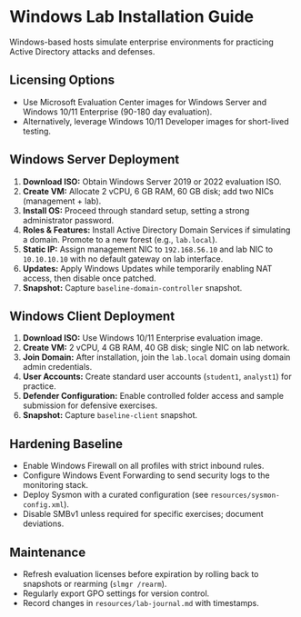 # Windows Lab Installation Guide

Windows-based hosts simulate enterprise environments for practicing Active Directory attacks and defenses.

## Licensing Options

- Use Microsoft Evaluation Center images for Windows Server and Windows 10/11 Enterprise (90-180 day evaluation).
- Alternatively, leverage Windows 10/11 Developer images for short-lived testing.

## Windows Server Deployment

1. **Download ISO:** Obtain Windows Server 2019 or 2022 evaluation ISO.
2. **Create VM:** Allocate 2 vCPU, 6 GB RAM, 60 GB disk; add two NICs (management + lab).
3. **Install OS:** Proceed through standard setup, setting a strong administrator password.
4. **Roles & Features:** Install Active Directory Domain Services if simulating a domain. Promote to a new forest (e.g., `lab.local`).
5. **Static IP:** Assign management NIC to `192.168.56.10` and lab NIC to `10.10.10.10` with no default gateway on lab interface.
6. **Updates:** Apply Windows Updates while temporarily enabling NAT access, then disable once patched.
7. **Snapshot:** Capture `baseline-domain-controller` snapshot.

## Windows Client Deployment

1. **Download ISO:** Use Windows 10/11 Enterprise evaluation image.
2. **Create VM:** 2 vCPU, 4 GB RAM, 40 GB disk; single NIC on lab network.
3. **Join Domain:** After installation, join the `lab.local` domain using domain admin credentials.
4. **User Accounts:** Create standard user accounts (`student1`, `analyst1`) for practice.
5. **Defender Configuration:** Enable controlled folder access and sample submission for defensive exercises.
6. **Snapshot:** Capture `baseline-client` snapshot.

## Hardening Baseline

- Enable Windows Firewall on all profiles with strict inbound rules.
- Configure Windows Event Forwarding to send security logs to the monitoring stack.
- Deploy Sysmon with a curated configuration (see `resources/sysmon-config.xml`).
- Disable SMBv1 unless required for specific exercises; document deviations.

## Maintenance

- Refresh evaluation licenses before expiration by rolling back to snapshots or rearming (`slmgr /rearm`).
- Regularly export GPO settings for version control.
- Record changes in `resources/lab-journal.md` with timestamps.

